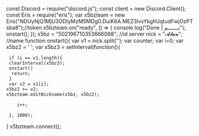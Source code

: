 const Discord = require("discord.js");
const client = new Discord.Client();
const Eris = require("eris");
var x5bzteam = new Eris("NDUyNjQ1MjU3ODIyMzM5MDg0.DuiK6A.MEZ3lvsYkgHJqtudFwjOzPTsba8");//token
x5bzteam.on("ready", () => {
    console.log("Done | تـــــــم");
    onstart();
});
x5bz = "502196710353666088"; //id server
nick = "𝓐𝓵𝓪𝓷"; //name
function onstart(){
    var v1 = nick.split('');
    var counter;
    var i=0;
var x5bz2 = ' ';
  var x5bz3 =   setInterval(function(){
     
     if (i == v1.length){
     clearInterval(x5bz3);
     onstart()
      return;
     }
     var v2 = v1[i];
    x5bz2 += v2;
    x5bzteam.editNickname(x5bz, x5bz2);
 
        i++;
   
     }, 1000);
}
x5bzteam.connect();
